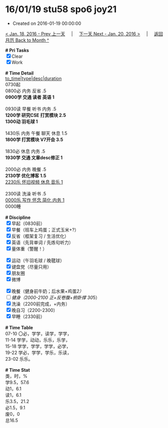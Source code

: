 # 16/01/19 stu58 spo6 joy21

- Created on 2016-01-19 00:00:00

[< Jan. 18, 2016 - Prev 上一天](/lifelogs/2016/01/d18.md) &nbsp; &nbsp; | &nbsp; &nbsp; [下一天 Next - Jan. 20, 2016 >](/lifelogs/2016/01/d20.md) &nbsp; &nbsp; |  &nbsp; &nbsp; [返回月历 Back to Month ^](/lifelogs/2016/01/index.md)
<br/><div><b># Pri Tasks</b></div><div><input checked="true" type="checkbox"/>Clear</div><div><input checked="true" type="checkbox"/>Work</div><div><br/></div><div><b># Time Detail</b></div><div><u>to_time|type|desc|duration</u></div><div>0730起</div><div>0800必 内务 反省 .5</div><div><b>0900学 交通 读者 英语 1</b></div><div><br/></div><div>0930读 早餐 听书 内务 .5</div><div><b>1200学 研究CSE 打赏模块 2.5</b></div><div><b>1300动 羽毛球 1</b></div><div><br/></div><div>1430乐 内务 午餐 聊天 休息 1.5</div><div><b>1800学 打赏模块 V7开会 3.5</b></div><div><br/></div><div>1830必 休息 内务 .5</div><div><b>1930学 交通 文章desc修正 1</b></div><div><br/></div><div>2000必 内务 晚餐 .5</div><div><b>2130学 优化博客 1.5</b></div><div><u>2230乐 怀旧视频 休息 音乐 1</u></div><div><br/></div><div>2300读 洗澡 听书 .5</div><div><u>0000乐 写作 怀念 简化 内务 1</u></div><div>0000睡</div><div><br/></div><div><b># Discipline</b></div><div><input checked="true" type="checkbox"/>早起（0830前）</div><div><input checked="true" type="checkbox"/>早餐（班车上鸡蛋；正式玉米+?）</div><div><input checked="true" type="checkbox"/>反省（框架复习 / 生活优化）</div><div><input checked="true" type="checkbox"/>英语（先背单词 / 先炼句听力）</div><div><input checked="true" type="checkbox"/>量体重（警醒！）</div><div><br/></div><div><input checked="true" type="checkbox"/>运动（午羽毛球 / 晚毽球）</div><div><input checked="true" type="checkbox"/>键盘党（尽量只用）</div><div><input checked="true" type="checkbox"/>朋友圈</div><div><input checked="true" type="checkbox"/>微博</div><div><br/></div><div><input checked="true" type="checkbox"/>晚餐（健身前牛奶；后水果+鸡蛋*2）</div><div><input type="checkbox"/>健身（2000-2100 正+反卷腹+俯卧撑 30*5）</div><div><input checked="true" type="checkbox"/>洗澡（2200前完成，+内务）</div><div><input checked="true" type="checkbox"/>晚自习（2200-2300）</div><div><input checked="true" type="checkbox"/>早睡（2330前）</div><div><br/></div><div><b># Time Table</b></div><div>07-10 〇必，学学，读学，学学，</div><div>11-14 学学，动动，乐乐，乐学，</div><div>15-18 学学，学学，学学，必学，</div><div>19-22 学必，学学，学乐，乐读，</div><div>23-02 乐乐。</div><div><br/></div><div><b># Time Stat</b></div><div>类，时，%</div><div>学9.5，57.6</div><div>动1，6.1</div><div>读1，6.1</div><div>乐3.5，21.2</div><div>必1.5，9.1</div><div>废0，0</div><div>总16.5</div>
